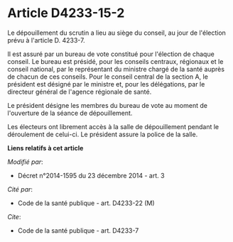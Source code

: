 # Article D4233-15-2

Le dépouillement du scrutin a lieu au siège du conseil, au jour de l'élection prévu à l'article D. 4233-7. 

Il est assuré par un bureau de vote constitué pour l'élection de chaque conseil. Le bureau est présidé, pour les conseils
centraux, régionaux et le conseil national, par le représentant du ministre chargé de la santé auprès de chacun de ces
conseils. Pour le conseil central de la section A, le président est désigné par le ministre et, pour les délégations, par le
directeur général de l'agence régionale de santé. 

Le président désigne les membres du bureau de vote au moment de l'ouverture de la séance de dépouillement. 

Les électeurs ont librement accès à la salle de dépouillement pendant le déroulement de celui-ci. Le président assure la
police de la salle.

**Liens relatifs à cet article**

_Modifié par_:

  - Décret n°2014-1595 du 23 décembre 2014 - art. 3

_Cité par_:

  - Code de la santé publique - art. D4233-22 (M)

_Cite_:

  - Code de la santé publique - art. D4233-7
